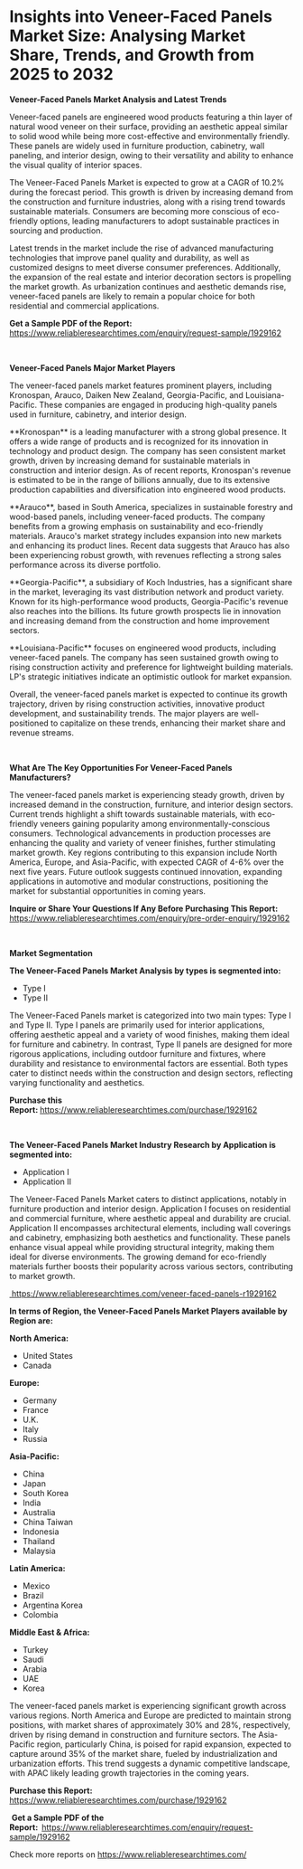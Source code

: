 <p><h1>Insights into Veneer-Faced Panels Market Size: Analysing Market Share, Trends, and Growth from 2025 to 2032</h1></p><p><strong>Veneer-Faced Panels Market Analysis and Latest Trends</strong></p>
<p><p>Veneer-faced panels are engineered wood products featuring a thin layer of natural wood veneer on their surface, providing an aesthetic appeal similar to solid wood while being more cost-effective and environmentally friendly. These panels are widely used in furniture production, cabinetry, wall paneling, and interior design, owing to their versatility and ability to enhance the visual quality of interior spaces.</p><p>The Veneer-Faced Panels Market is expected to grow at a CAGR of 10.2% during the forecast period. This growth is driven by increasing demand from the construction and furniture industries, along with a rising trend towards sustainable materials. Consumers are becoming more conscious of eco-friendly options, leading manufacturers to adopt sustainable practices in sourcing and production. </p><p>Latest trends in the market include the rise of advanced manufacturing technologies that improve panel quality and durability, as well as customized designs to meet diverse consumer preferences. Additionally, the expansion of the real estate and interior decoration sectors is propelling the market growth. As urbanization continues and aesthetic demands rise, veneer-faced panels are likely to remain a popular choice for both residential and commercial applications.</p></p>
<p><strong>Get a Sample PDF of the Report:&nbsp;</strong> <a href="https://www.reliableresearchtimes.com/enquiry/request-sample/1929162?utm_campaign=3060&utm_medium=2&utm_source=Github&utm_content=ia&utm_term=29032025&utm_id=veneer-faced-panels">https://www.reliableresearchtimes.com/enquiry/request-sample/1929162</a></p>
<p>&nbsp;</p>
<p><strong>Veneer-Faced Panels Major Market Players</strong></p>
<p><p>The veneer-faced panels market features prominent players, including Kronospan, Arauco, Daiken New Zealand, Georgia-Pacific, and Louisiana-Pacific. These companies are engaged in producing high-quality panels used in furniture, cabinetry, and interior design.</p><p>**Kronospan** is a leading manufacturer with a strong global presence. It offers a wide range of products and is recognized for its innovation in technology and product design. The company has seen consistent market growth, driven by increasing demand for sustainable materials in construction and interior design. As of recent reports, Kronospan's revenue is estimated to be in the range of billions annually, due to its extensive production capabilities and diversification into engineered wood products.</p><p>**Arauco**, based in South America, specializes in sustainable forestry and wood-based panels, including veneer-faced products. The company benefits from a growing emphasis on sustainability and eco-friendly materials. Arauco's market strategy includes expansion into new markets and enhancing its product lines. Recent data suggests that Arauco has also been experiencing robust growth, with revenues reflecting a strong sales performance across its diverse portfolio.</p><p>**Georgia-Pacific**, a subsidiary of Koch Industries, has a significant share in the market, leveraging its vast distribution network and product variety. Known for its high-performance wood products, Georgia-Pacific's revenue also reaches into the billions. Its future growth prospects lie in innovation and increasing demand from the construction and home improvement sectors.</p><p>**Louisiana-Pacific** focuses on engineered wood products, including veneer-faced panels. The company has seen sustained growth owing to rising construction activity and preference for lightweight building materials. LP's strategic initiatives indicate an optimistic outlook for market expansion.</p><p>Overall, the veneer-faced panels market is expected to continue its growth trajectory, driven by rising construction activities, innovative product development, and sustainability trends. The major players are well-positioned to capitalize on these trends, enhancing their market share and revenue streams.</p></p>
<p>&nbsp;</p>
<p><strong>What Are The Key Opportunities For Veneer-Faced Panels Manufacturers?</strong></p>
<p><p>The veneer-faced panels market is experiencing steady growth, driven by increased demand in the construction, furniture, and interior design sectors. Current trends highlight a shift towards sustainable materials, with eco-friendly veneers gaining popularity among environmentally-conscious consumers. Technological advancements in production processes are enhancing the quality and variety of veneer finishes, further stimulating market growth. Key regions contributing to this expansion include North America, Europe, and Asia-Pacific, with expected CAGR of 4-6% over the next five years. Future outlook suggests continued innovation, expanding applications in automotive and modular constructions, positioning the market for substantial opportunities in coming years.</p></p>
<p><strong>Inquire or Share Your Questions If Any Before Purchasing This Report:</strong> <a href="https://www.reliableresearchtimes.com/enquiry/pre-order-enquiry/1929162?utm_campaign=3060&utm_medium=2&utm_source=Github&utm_content=ia&utm_term=29032025&utm_id=veneer-faced-panels">https://www.reliableresearchtimes.com/enquiry/pre-order-enquiry/1929162</a></p>
<p>&nbsp;</p>
<p><strong>Market Segmentation</strong></p>
<p><strong>The Veneer-Faced Panels Market Analysis by types is segmented into:</strong></p>
<p><ul><li>Type I</li><li>Type II</li></ul></p>
<p><p>The Veneer-Faced Panels market is categorized into two main types: Type I and Type II. Type I panels are primarily used for interior applications, offering aesthetic appeal and a variety of wood finishes, making them ideal for furniture and cabinetry. In contrast, Type II panels are designed for more rigorous applications, including outdoor furniture and fixtures, where durability and resistance to environmental factors are essential. Both types cater to distinct needs within the construction and design sectors, reflecting varying functionality and aesthetics.</p></p>
<p><strong>Purchase this Report:&nbsp;</strong><a href="https://www.reliableresearchtimes.com/purchase/1929162?utm_campaign=3060&utm_medium=2&utm_source=Github&utm_content=ia&utm_term=29032025&utm_id=veneer-faced-panels">https://www.reliableresearchtimes.com/purchase/1929162</a></p>
<p>&nbsp;</p>
<p><strong>The Veneer-Faced Panels Market Industry Research by Application is segmented into:</strong></p>
<p><ul><li>Application I</li><li>Application II</li></ul></p>
<p><p>The Veneer-Faced Panels Market caters to distinct applications, notably in furniture production and interior design. Application I focuses on residential and commercial furniture, where aesthetic appeal and durability are crucial. Application II encompasses architectural elements, including wall coverings and cabinetry, emphasizing both aesthetics and functionality. These panels enhance visual appeal while providing structural integrity, making them ideal for diverse environments. The growing demand for eco-friendly materials further boosts their popularity across various sectors, contributing to market growth.</p></p>
<p><a href="https://www.reliableresearchtimes.com/veneer-faced-panels-r1929162?utm_campaign=3060&utm_medium=2&utm_source=Github&utm_content=ia&utm_term=29032025&utm_id=veneer-faced-panels">&nbsp;https://www.reliableresearchtimes.com/veneer-faced-panels-r1929162</a></p>
<p><strong>In terms of Region, the Veneer-Faced Panels Market Players available by Region are:</strong></p>
<p>
    <p> <strong> North America: </strong>
        <ul>
            <li>United States</li>
            <li>Canada</li>
        </ul>
        </p> 
    <p> <strong> Europe: </strong>
        <ul>
            <li>Germany</li>
            <li>France</li>
            <li>U.K.</li>
            <li>Italy</li>
            <li>Russia</li>
        </ul>
        </p> 
    <p> <strong> Asia-Pacific: </strong>
        <ul>
            <li>China</li>
            <li>Japan</li>
            <li>South Korea</li>
            <li>India</li>
            <li>Australia</li>
            <li>China Taiwan</li>
            <li>Indonesia</li>
            <li>Thailand</li>
            <li>Malaysia</li>
        </ul>
        </p> 
    <p> <strong> Latin America: </strong>
        <ul>
            <li>Mexico</li>
            <li>Brazil</li>
            <li>Argentina Korea</li>
            <li>Colombia</li>
        </ul>
        </p> 
    <p> <strong> Middle East & Africa: </strong>
        <ul>
            <li>Turkey</li>
            <li>Saudi</li>
            <li>Arabia</li>
            <li>UAE</li>
            <li>Korea</li>
        </ul>
    </p>
    </p>
<p><p>The veneer-faced panels market is experiencing significant growth across various regions. North America and Europe are predicted to maintain strong positions, with market shares of approximately 30% and 28%, respectively, driven by rising demand in construction and furniture sectors. The Asia-Pacific region, particularly China, is poised for rapid expansion, expected to capture around 35% of the market share, fueled by industrialization and urbanization efforts. This trend suggests a dynamic competitive landscape, with APAC likely leading growth trajectories in the coming years.</p></p>
<p><strong>Purchase this Report: </strong><a href="https://www.reliableresearchtimes.com/purchase/1929162?utm_campaign=3060&utm_medium=2&utm_source=Github&utm_content=ia&utm_term=29032025&utm_id=veneer-faced-panels">https://www.reliableresearchtimes.com/purchase/1929162</a></p>
<p>&nbsp;<strong>Get a Sample PDF of the Report:&nbsp;&nbsp;</strong><a href="https://www.reliableresearchtimes.com/enquiry/request-sample/1929162?utm_campaign=3060&utm_medium=2&utm_source=Github&utm_content=ia&utm_term=29032025&utm_id=veneer-faced-panels">https://www.reliableresearchtimes.com/enquiry/request-sample/1929162</a></p>
<p><strong></strong></p>
<p>Check more reports on <a href="https://www.reliableresearchtimes.com/?utm_campaign=3060&utm_medium=2&utm_source=Github&utm_content=ia&utm_term=29032025&utm_id=veneer-faced-panels">https://www.reliableresearchtimes.com/</a></p>
